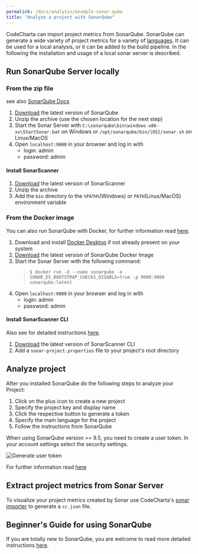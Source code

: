 ```yaml
---
permalink: /docs/analysis/example-sonar-qube
title: "Analyze a project with SonarQube"
---
```


CodeCharta can import project metrics from SonarQube. SonarQube can generate a wide variety of project metrics for a variety of [languages](https://www.sonarqube.org/features/multi-languages/). It can be used for a local analysis, or it can be added to the build pipeline. In the following the installation and usage of a local sonar server is described.

## Run SonarQube Server locally

### From the zip file

see also [SonarQube Docs](https://docs.sonarqube.org/latest/setup/get-started-2-minutes/)

1. [Download](https://www.sonarqube.org/downloads/) the latest version of SonarQube
2. Unzip the archive (use the chosen location for the next step)
3. Start the Sonar Server with
   `C:\sonarqube\bin\windows-x86-xx\StartSonar.bat` on Windows or
   `/opt/sonarqube/bin/[OS]/sonar.sh` on Linux/MacOS
4. Open `localhost:9000` in your browser and log in with
   - login: admin
   - password: admin

#### Install SonarScanner

1. [Download](https://docs.sonarqube.org/latest/analysis/scan/sonarscanner/) the latest version of SonarScanner
2. Unzip the archive
3. Add the `bin` directory to the `%PATH%`(Windows) or `PATH`(Linux/MacOS) environment variable

### From the Docker image

You can also run SonarQube with Docker, for further information read [here](https://hub.docker.com/_/sonarqube/).

1. Download and install [Docker Desktop](https://docs.docker.com/desktop/install/windows-install/) if not already present on your system
2. [Download](https://hub.docker.com/_/sonarqube/) the latest version of SonarQube Docker Image
3. Start the Sonar Server with the following command:
   > `$ docker run -d --name sonarqube -e SONAR_ES_BOOTSTRAP_CHECKS_DISABLE=true -p 9000:9000 sonarqube:latest`
4. Open `localhost:9000` in your browser and log in with
   - login: admin
   - password: admin

#### Install SonarScanner CLI

Also see for detailed instructions [here](https://docs.sonarqube.org/latest/analysis/scan/sonarscanner/).

1. [Download](https://hub.docker.com/r/sonarsource/sonar-scanner-cli) the latest version of SonarScanner CLI
2. Add a `sonar-project.properties` file to your project's root directory

## Analyze project

After you installed SonarQube do the following steps to analyze your Project:

1. Click on the plus icon to create a new project
2. Specify the project key and display name
3. Click the respective button to generate a token
4. Specify the main language for the project
5. Follow the instructions from SonarQube

When using SonarQube version >= 9.5, you need to create a user token. In your account settings select the security settings.

![Generate user token]({{site.baseurl}}/assets/images/docs/how-to/generate_user_token.png)

For further information read [here](https://docs.sonarqube.org/latest/project-administration/project-existence/)

## Extract project metrics from Sonar Server

To visualize your project metrics created by Sonar use CodeCharta's [sonar importer]({{site.docs_importer}}/sonar) to generate a `cc.json` file.

## Beginner's Guide for using SonarQube

If you are totally new to SonarQube, you are welcome to read more detailed instructions [here]({{site.docs_how_to}}/use-sonar-9-4).
